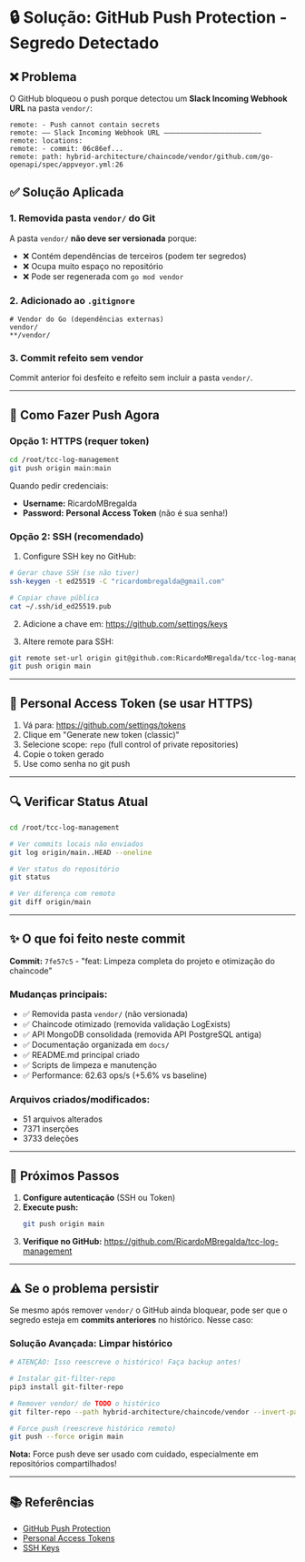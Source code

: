 # 🔒 Solução: GitHub Push Protection - Segredo Detectado

## ❌ Problema

O GitHub bloqueou o push porque detectou um **Slack Incoming Webhook URL** na pasta `vendor/`:

```
remote: - Push cannot contain secrets
remote: —— Slack Incoming Webhook URL ————————————————————————
remote: locations:
remote: - commit: 06c86ef...
remote: path: hybrid-architecture/chaincode/vendor/github.com/go-openapi/spec/appveyor.yml:26
```

## ✅ Solução Aplicada

### 1. Removida pasta `vendor/` do Git

A pasta `vendor/` **não deve ser versionada** porque:
- ❌ Contém dependências de terceiros (podem ter segredos)
- ❌ Ocupa muito espaço no repositório
- ❌ Pode ser regenerada com `go mod vendor`

### 2. Adicionado ao `.gitignore`

```gitignore
# Vendor do Go (dependências externas)
vendor/
**/vendor/
```

### 3. Commit refeito sem vendor

Commit anterior foi desfeito e refeito sem incluir a pasta `vendor/`.

---

## 🚀 Como Fazer Push Agora

### Opção 1: HTTPS (requer token)

```bash
cd /root/tcc-log-management
git push origin main:main
```

Quando pedir credenciais:
- **Username:** RicardoMBregalda
- **Password:** **Personal Access Token** (não é sua senha!)

### Opção 2: SSH (recomendado)

1. Configure SSH key no GitHub:
```bash
# Gerar chave SSH (se não tiver)
ssh-keygen -t ed25519 -C "ricardombregalda@gmail.com"

# Copiar chave pública
cat ~/.ssh/id_ed25519.pub
```

2. Adicione a chave em: https://github.com/settings/keys

3. Altere remote para SSH:
```bash
git remote set-url origin git@github.com:RicardoMBregalda/tcc-log-management.git
git push origin main
```

---

## 📝 Personal Access Token (se usar HTTPS)

1. Vá para: https://github.com/settings/tokens
2. Clique em "Generate new token (classic)"
3. Selecione scope: `repo` (full control of private repositories)
4. Copie o token gerado
5. Use como senha no git push

---

## 🔍 Verificar Status Atual

```bash
cd /root/tcc-log-management

# Ver commits locais não enviados
git log origin/main..HEAD --oneline

# Ver status do repositório
git status

# Ver diferença com remoto
git diff origin/main
```

---

## ✨ O que foi feito neste commit

**Commit:** `7fe57c5` - "feat: Limpeza completa do projeto e otimização do chaincode"

### Mudanças principais:
- ✅ Removida pasta `vendor/` (não versionada)
- ✅ Chaincode otimizado (removida validação LogExists)
- ✅ API MongoDB consolidada (removida API PostgreSQL antiga)
- ✅ Documentação organizada em `docs/`
- ✅ README.md principal criado
- ✅ Scripts de limpeza e manutenção
- ✅ Performance: 62.63 ops/s (+5.6% vs baseline)

### Arquivos criados/modificados:
- 51 arquivos alterados
- 7371 inserções
- 3733 deleções

---

## 🎯 Próximos Passos

1. **Configure autenticação** (SSH ou Token)
2. **Execute push:**
   ```bash
   git push origin main
   ```
3. **Verifique no GitHub:** https://github.com/RicardoMBregalda/tcc-log-management

---

## ⚠️ Se o problema persistir

Se mesmo após remover `vendor/` o GitHub ainda bloquear, pode ser que o segredo esteja em **commits anteriores** no histórico. Nesse caso:

### Solução Avançada: Limpar histórico

```bash
# ATENÇÃO: Isso reescreve o histórico! Faça backup antes!

# Instalar git-filter-repo
pip3 install git-filter-repo

# Remover vendor/ de TODO o histórico
git filter-repo --path hybrid-architecture/chaincode/vendor --invert-paths

# Force push (reescreve histórico remoto)
git push --force origin main
```

**Nota:** Force push deve ser usado com cuidado, especialmente em repositórios compartilhados!

---

## 📚 Referências

- [GitHub Push Protection](https://docs.github.com/code-security/secret-scanning/working-with-secret-scanning-and-push-protection/working-with-push-protection-from-the-command-line)
- [Personal Access Tokens](https://docs.github.com/authentication/keeping-your-account-and-data-secure/creating-a-personal-access-token)
- [SSH Keys](https://docs.github.com/authentication/connecting-to-github-with-ssh)
